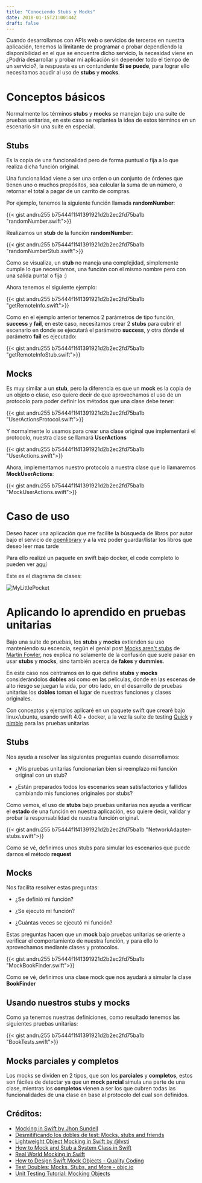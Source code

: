 ```yaml
---
title: "Conociendo Stubs y Mocks"
date: 2018-01-15T21:00:44Z
draft: false
---
```


Cuando desarrollamos con APIs web o servicios de terceros en nuestra aplicación,
 tenemos la limitante de programar o probar dependiendo la disponibilidad en el que se encuentre dicho servicio,
 la necesidad viene en ¿Podría desarrollar y probar mi aplicación sin depender todo el tiempo de un servicio?, la respuesta es un contundente **Sí se puede**,
 para lograr ello necesitamos acudir al uso de **stubs** y **mocks**.

# Conceptos básicos

Normalmente los términos **stubs** y **mocks** se manejan bajo una suite de pruebas unitarias, en este caso se replantea la idea de estos términos en un escenario sin una suite en especial.

## Stubs

Es la copia de una funcionalidad pero de forma puntual o fija a lo que realiza dicha función original.

Una funcionalidad viene a ser una orden o un conjunto de órdenes que tienen uno o muchos propósitos, sea calcular la suma de un número, o retornar el total a pagar de un carrito de compras.

Por ejemplo, tenemos la siguiente función llamada **randomNumber**:

{{< gist andru255 b75444f1f41391921d2b2ec2fd75ba1b "randomNumber.swift">}}

Realizamos un **stub** de la función **randomNumber**:

{{< gist andru255 b75444f1f41391921d2b2ec2fd75ba1b "randomNumberStub.swift">}}

Como se visualiza, un **stub** no maneja una complejidad, simplemente cumple lo que necesitamos,
una función con el mismo nombre pero con una salida puntal o fija :)

Ahora tenemos el siguiente ejemplo:

{{< gist andru255 b75444f1f41391921d2b2ec2fd75ba1b "getRemoteInfo.swift">}}

Como en el ejemplo anterior tenemos 2 parámetros de tipo función, **success** y **fail**, en este caso,
 necesitamos crear 2 **stubs** para cubrir el escenario en donde se ejecutará el parámetro **success**,
 y otra dónde el parámetro **fail** es ejecutado:

{{< gist andru255 b75444f1f41391921d2b2ec2fd75ba1b "getRemoteInfoStub.swift">}}

## Mocks

Es muy similar a un **stub**, pero la diferencia es que un **mock** es la copia de un objeto o clase, eso quiere decir
de que aprovechamos el uso de un protocolo para poder definir los métodos que una clase debe tener:

{{< gist andru255 b75444f1f41391921d2b2ec2fd75ba1b "UserActionsProtocol.swift">}}

Y normalmente lo usamos para crear una clase original que implementará el protocolo,
nuestra clase se llamará **UserActions**

{{< gist andru255 b75444f1f41391921d2b2ec2fd75ba1b "UserActions.swift">}}

Ahora, implementamos nuestro protocolo a nuestra clase que lo llamaremos **MockUserActions**:

{{< gist andru255 b75444f1f41391921d2b2ec2fd75ba1b "MockUserActions.swift">}}

# Caso de uso

Deseo hacer una aplicación que me facilite la búsqueda de libros por autor bajo el servicio de [openlibrary](http://openlibrary.org/) y a la vez poder guardar/listar los libros que deseo leer mas tarde

Para ello realizé un paquete en swift bajo docker, el code completo lo pueden ver [aquí](https://github.com/andru255/swift-stubs-mocks)

Este es el diagrama de clases:

![MyLittlePocket](../conociendo-stubs/my_little_pocket_diagram.png)

# Aplicando lo aprendido en pruebas unitarias

Bajo una suite de pruebas, los **stubs** y **mocks** extienden su uso manteniendo su escencia,
según el genial post [Mocks aren't stubs](http://martinfowler.com/articles/mocksArentStubs.html) de [Martin Fowler](http://www.martinfowler.com/), nos explica no solamente de la confusión que suele pasar en usar **stubs** y **mocks**, sino también acerca de **fakes** y **dummies**.

En este caso nos centramos en lo que define **stubs** y **mocks** considerándolos **dobles** así como en las películas, donde en las escenas de alto riesgo se juegan la vida, por otro lado, en el desarrollo de pruebas unitarias los **dobles** toman el lugar de nuestras funciones y clases originales.

Con conceptos y ejemplos aplicaré en un paquete swift que crearé bajo linux/ubuntu, usando swift 4.0 + docker, a la vez la suite de testing [Quick](https://github.com/Quick/Quick) y [nimble](https://github.com/Quick/Nimble) para las pruebas unitarias 

## Stubs

Nos ayuda a resolver las siguientes preguntas cuando desarrollamos:

- ¿Mis pruebas unitarias funcionarían bien si reemplazo mi función original con un stub?

- ¿Están preparados todos los escenarios sean satisfactorios y fallidos cambiando mis funciones originales por stubs?

Como vemos, el uso de **stubs** bajo pruebas unitarias nos ayuda a verificar el **estado** de una función en nuestra aplicación, eso quiere decir, validar y probar la responsabilidad de nuestra función original.

{{< gist andru255 b75444f1f41391921d2b2ec2fd75ba1b "NetworkAdapter-stubs.swift">}}

Como se vé, definimos unos stubs para simular los escenarios que puede darnos el método **request**

## Mocks

Nos facilita resolver estas preguntas:

- ¿Se definió mi función?

- ¿Se ejecutó mi función?

- ¿Cuántas veces se ejecutó mi función?

Estas preguntas hacen que un **mock** bajo pruebas unitarias se oriente a verificar el comportamiento de nuestra función, y para ello lo aprovechamos mediante clases y protocolos.

{{< gist andru255 b75444f1f41391921d2b2ec2fd75ba1b "MockBookFinder.swift">}}

Como se vé, definimos una clase mock que nos ayudará a simular la clase **BookFinder**

## Usando nuestros stubs y mocks

Como ya tenemos nuestras definiciones, como resultado tenemos las siguientes pruebas unitarias:


{{< gist andru255 b75444f1f41391921d2b2ec2fd75ba1b "BookTests.swift">}}

## Mocks parciales y completos

Los mocks se dividen en 2 tipos, que son los **parciales** y **completos**, estos son fáciles de detectar
ya que un **mock parcial** simula una parte de una clase, mientras los **completos** vienen a ser los que cubren todas las funcionalidades de una clase en base al protocolo del cual son definidos.

## Créditos:

- [Mocking in Swift by Jhon Sundell](https://www.swiftbysundell.com/posts/mocking-in-swift)
- [Desmitificando los dobles de test: Mocks, stubs and friends](https://www.genbetadev.com/javascript/desmitificando-los-dobles-de-test-mocks-stubs-and-friends)
- [Lightweight Object Mocking in Swift by @lvsti](https://lvsti.github.io/cocoagrinder/2017/01/06/lightweight-object-mocking-in-swift.html)
- [How to Mock and Stub a System Class in Swift](https://cocoacasts.com/how-to-mock-and-stub-a-system-class-in-swift-part-1)
- [Real World Mocking in Swift](https://academy.realm.io/posts/tryswift-veronica-ray-real-world-mocking-swift/)
- [How to Design Swift Mock Objects - Quality Coding](https://qualitycoding.org/swift-mock-objects/)
- [Test Doubles: Mocks, Stubs, and More - objc.io](https://www.objc.io/issues/15-testing/mocking-stubbing/)
- [Unit Testing Tutorial: Mocking Objects](https://www.raywenderlich.com/101306/unit-testing-tutorial-mocking-objects)